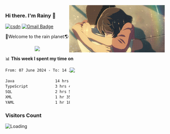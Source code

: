<img  align='right' height="150" src="https://github.com/LikeRainDay/LikeRainDay/blob/master/pic/img_rain_1.gif?raw=true">



### Hi there. I'm Rainy :lemon:

[![csdn](https://img.shields.io/badge/-csdn-c14438?style=flat-square&logo=c&logoColor=white)](https://blog.csdn.net/qq_15807167)
[![Gmail Badge](https://img.shields.io/badge/-gmail-c14438?style=flat-square&logo=Gmail&logoColor=white&link=mailto:houshuai0816@gmail.com)](mailto:houshuai0816@gmail.com)

🚀Welcome to the rain planet🌎

<center>
<img align='center'  src="https://source.unsplash.com/user/rainyhehe/likes">
</center>

📊 **This week I spent my time on**

<img align='right'   width="300" src="https://github-readme-stats.vercel.app/api?username=LikeRainDay&show_icons=true&title_color=fff&icon_color=79ff97&text_color=9f9f9f&bg_color=151515&count_private=true">

<!--START_SECTION:waka-->

```txt
From: 07 June 2024 - To: 14 June 2024

Java                  14 hrs 50 mins  █████████████▒░░░░░░░░░░░   53.36 %
TypeScript            3 hrs 42 mins   ███▒░░░░░░░░░░░░░░░░░░░░░   13.33 %
SQL                   2 hrs 57 mins   ██▓░░░░░░░░░░░░░░░░░░░░░░   10.63 %
XML                   1 hr 35 mins    █▒░░░░░░░░░░░░░░░░░░░░░░░   05.73 %
YAML                  1 hr 18 mins    █▒░░░░░░░░░░░░░░░░░░░░░░░   04.70 %
```

<!--END_SECTION:waka-->

### Visitors Count
<img align="left" src = "https://profile-counter.glitch.me/LikeRainDay/count.svg" alt ="Loading">
